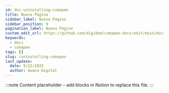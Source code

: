 ```yaml
---
id: doc-uninstalling-comapeo
title: Nueva Página
sidebar_label: Nueva Página
sidebar_position: 9
pagination_label: Nueva Página
custom_edit_url: https://github.com/digidem/comapeo-docs/edit/main/docs/getting-started-essentials/uninstalling-comapeo.md
keywords:
  - docs
  - comapeo
tags: []
slug: /uninstalling-comapeo
last_update:
  date: 9/22/2025
  author: Awana Digital
---
```


<!-- Placeholder content generated automatically because the Notion page is missing a Website Block. -->

:::note
Content placeholder – add blocks in Notion to replace this file.
:::

